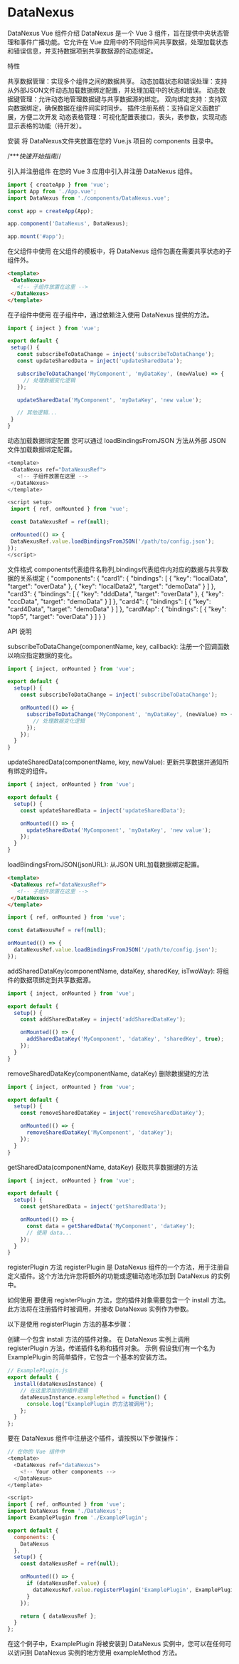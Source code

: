 # DataNexus

DataNexus Vue 组件介绍
DataNexus 是一个 Vue 3 组件，旨在提供中央状态管理和事件广播功能。它允许在 Vue 应用中的不同组件间共享数据，处理加载状态和错误信息，并支持数据项到共享数据源的动态绑定。

特性

共享数据管理：实现多个组件之间的数据共享。
动态加载状态和错误处理：支持从外部JSON文件动态加载数据绑定配置，并处理加载中的状态和错误。
动态数据键管理：允许动态地管理数据键与共享数据源的绑定。
双向绑定支持：支持双向数据绑定，确保数据在组件间实时同步。
插件注册系统：支持自定义函数扩展，方便二次开发
动态表格管理：可视化配置表接口，表头，表参数，实现动态显示表格的功能（待开发）。


安装
将 DataNexus文件夹放置在您的 Vue.js 项目的 components 目录中。

/****快速开始指南*//

引入并注册组件
在您的 Vue 3 应用中引入并注册 DataNexus 组件。

 ```javascript
import { createApp } from 'vue';
import App from './App.vue';
import DataNexus from './components/DataNexus.vue';

const app = createApp(App);

app.component('DataNexus', DataNexus);

app.mount('#app');
 ```
在父组件中使用
在父组件的模板中，将 DataNexus 组件包裹在需要共享状态的子组件外。

 ```html
<template>
  <DataNexus>
    <!-- 子组件放置在这里 -->
  </DataNexus>
</template>
 ```
 
 
在子组件中使用
在子组件中，通过依赖注入使用 DataNexus 提供的方法。

 ```javascript
import { inject } from 'vue';

export default {
  setup() {
    const subscribeToDataChange = inject('subscribeToDataChange');
    const updateSharedData = inject('updateSharedData');

    subscribeToDataChange('MyComponent', 'myDataKey', (newValue) => {
      // 处理数据变化逻辑
    });

    updateSharedData('MyComponent', 'myDataKey', 'new value');

    // 其他逻辑...
  }
}
 ```
 
动态加载数据绑定配置
您可以通过 loadBindingsFromJSON 方法从外部 JSON 文件加载数据绑定配置。

 ```javascript
<template>
  <DataNexus ref="DataNexusRef">
    <!-- 子组件放置在这里 -->
  </DataNexus>
</template>

<script setup>
  import { ref, onMounted } from 'vue';

  const DataNexusRef = ref(null);

  onMounted(() => {
  DataNexusRef.value.loadBindingsFromJSON('/path/to/config.json');
});
</script>
 ```
 
 
 文件格式  components代表组件名称列,bindings代表组件内对应的数据与共享数据的关系绑定
 {
   "components": {
     "card1": {
       "bindings": [
         { "key": "localData", "target": "overData" },
         { "key": "localData2", "target": "demoData" }
       ]
     },
     "card3": {
       "bindings": [
         { "key": "dddData", "target": "overData" },
         { "key": "cccData", "target": "demoData" }
       ]
     },
     "card4": {
       "bindings": [
         { "key": "card4Data", "target": "demoData" }
       ]
     },
     "cardMap": {
       "bindings": [
         { "key": "top5", "target": "overData" }
       ]
     }
   }
 
 
 
API 说明

subscribeToDataChange(componentName, key, callback): 注册一个回调函数以响应指定数据的变化。
```javascript
import { inject, onMounted } from 'vue';

export default {
  setup() {
    const subscribeToDataChange = inject('subscribeToDataChange');

    onMounted(() => {
      subscribeToDataChange('MyComponent', 'myDataKey', (newValue) => {
        // 处理数据变化逻辑
      });
    });
  }
}
```

updateSharedData(componentName, key, newValue): 更新共享数据并通知所有绑定的组件。
```javascript
import { inject, onMounted } from 'vue';

export default {
  setup() {
    const updateSharedData = inject('updateSharedData');

    onMounted(() => {
      updateSharedData('MyComponent', 'myDataKey', 'new value');
    });
  }
}
```

loadBindingsFromJSON(jsonURL): 从JSON URL加载数据绑定配置。
 ```html
<template>
  <DataNexus ref="dataNexusRef">
    <!-- 子组件放置在这里 -->
  </DataNexus>
</template>
 ```

```javascript
import { ref, onMounted } from 'vue';

const dataNexusRef = ref(null);

onMounted(() => {
  dataNexusRef.value.loadBindingsFromJSON('/path/to/config.json');
});
```

addSharedDataKey(componentName, dataKey, sharedKey, isTwoWay): 将组件的数据项绑定到共享数据源。
```javascript
import { inject, onMounted } from 'vue';

export default {
  setup() {
    const addSharedDataKey = inject('addSharedDataKey');

    onMounted(() => {
      addSharedDataKey('MyComponent', 'dataKey', 'sharedKey', true);
    });
  }
}
```

removeSharedDataKey(componentName, dataKey) 删除数据键的方法
```javascript
import { inject, onMounted } from 'vue';

export default {
  setup() {
    const removeSharedDataKey = inject('removeSharedDataKey');

    onMounted(() => {
      removeSharedDataKey('MyComponent', 'dataKey');
    });
  }
}
```

getSharedData(componentName, dataKey) 获取共享数据键的方法
```javascript
import { inject, onMounted } from 'vue';

export default {
  setup() {
    const getSharedData = inject('getSharedData');

    onMounted(() => {
      const data = getSharedData('MyComponent', 'dataKey');
      // 使用 data...
    });
  }
}
```


registerPlugin 方法
registerPlugin 是 DataNexus 组件的一个方法，用于注册自定义插件。这个方法允许您将额外的功能或逻辑动态地添加到 DataNexus 的实例中。

如何使用
要使用 registerPlugin 方法，您的插件对象需要包含一个 install 方法。此方法将在注册插件时被调用，并接收 DataNexus 实例作为参数。

以下是使用 registerPlugin 方法的基本步骤：

创建一个包含 install 方法的插件对象。
在 DataNexus 实例上调用 registerPlugin 方法，传递插件名称和插件对象。
示例
假设我们有一个名为 ExamplePlugin 的简单插件，它包含一个基本的安装方法。

```javascript
// ExamplePlugin.js
export default {
  install(dataNexusInstance) {
    // 在这里添加你的插件逻辑
    dataNexusInstance.exampleMethod = function() {
      console.log("ExamplePlugin 的方法被调用");
    };
  }
};
```
要在 DataNexus 组件中注册这个插件，请按照以下步骤操作：

```javascript
// 在你的 Vue 组件中
<template>
  <DataNexus ref="dataNexus">
    <!-- Your other components -->
  </DataNexus>
</template>

<script>
import { ref, onMounted } from 'vue';
import DataNexus from './DataNexus';
import ExamplePlugin from './ExamplePlugin';

export default {
  components: {
    DataNexus
  },
  setup() {
    const dataNexusRef = ref(null);

    onMounted(() => {
      if (dataNexusRef.value) {
        dataNexusRef.value.registerPlugin('ExamplePlugin', ExamplePlugin);
      }
    });

    return { dataNexusRef };
  }
};
```
在这个例子中，ExamplePlugin 将被安装到 DataNexus 实例中，您可以在任何可以访问到 DataNexus 实例的地方使用 exampleMethod 方法。

